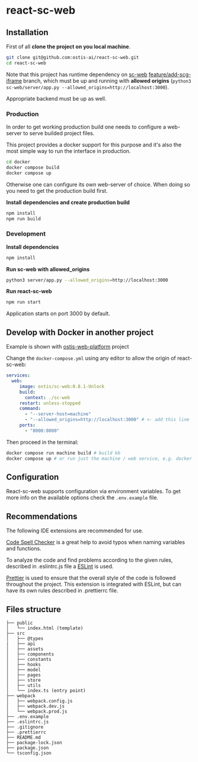 # react-sc-web

## Installation

First of all **clone the project on you local machine**.

```sh
git clone git@github.com:ostis-ai/react-sc-web.git
cd react-sc-web
```

Note that this project has runtime dependency on [sc-web](https://github.com/ostis-ai/sc-web) [feature/add-scg-iframe](https://github.com/ostis-ai/sc-web/tree/feature/add-scg-iframe) branch, which must be up and running with **allowed origins** (`python3 sc-web/server/app.py --allowed_origins=http://localhost:3000`).

Appropriate backend must be up as well. 

### Production

In order to get working production build one needs to configure a web-server to serve builded project files.

This project provides a docker support for this purpose and it's also the most simple way to run the interface in production.

```sh
cd docker
docker compose build
docker compose up
```

Otherwise one can configure its own web-server of choice. When doing so you need to get the production build first.

**Install dependencies and create production build**

```sh
npm install
npm run build
```

### Development

**Install dependencies**

```sh
npm install
```

**Run sc-web with allowed_origins**

```sh
python3 server/app.py --allowed_origins=http://localhost:3000
```

**Run react-sc-web**

```sh
npm run start
```

Application starts on port 3000 by default.

## Develop with **Docker** in another project

Example is shown with [ostis-web-platform](https://github.com/ostis-ai/ostis-web-platform) project

Change the `docker-compose.yml` using any editor to allow the origin of react-sc-web:
```yaml
services:
  web:
     image: ostis/sc-web:0.8.1-Unlock
     build:
       context: ./sc-web
     restart: unless-stopped
     command:
       - "--server-host=machine"
       - "--allowed_origins=http://localhost:3000" # <- add this line
     ports:
       - "8000:8000"
```

Then proceed in the terminal:

```sh
docker compose run machine build # build kb
docker compose up # or run just the machine / web service, e.g. docker compose up machine
```

## Configuration

React-sc-web supports configuration via environment variables. To get more info on the available options check the `.env.example` file.

## Recommendations

The following IDE extensions are recommended for use.

[Code Spell Checker](https://marketplace.visualstudio.com/items?itemName=streetsidesoftware.code-spell-checker) is a great help to avoid typos when naming variables and functions.

To analyze the code and find problems according to the given rules, described in .eslintrc.js file a [ESLint](https://marketplace.visualstudio.com/items?itemName=dbaeumer.vscode-eslint) is used.

[Prettier](https://marketplace.visualstudio.com/items?itemName=esbenp.prettier-vscode) is used to ensure that the overall style of the code is followed throughout the project. This extension is integrated with ESLint, but can have its own rules described in .prettierrc file.

## Files structure

```
├── public
│   └── index.html (template)
├── src
│   ├── @types
|   ├── api
│   ├── assets
│   ├── components
│   ├── constants
│   ├── hooks
│   ├── model
│   ├── pages
│   ├── store
│   ├── utils
│   └── index.ts (entry point)
├── webpack
│   ├── webpack.config.js
│   ├── webpack.dev.js
│   └── webpack.prod.js
├── .env.example
├── .eslintrc.js
├── .gitignore
├── .prettierrc
├── README.md
├── package-lock.json
├── package.json
└── tsconfig.json
```
